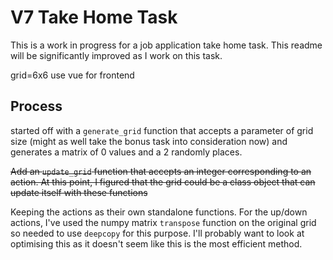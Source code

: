 # V7 Take Home Task

This is a work in progress for a job application take home task. This readme will be significantly improved as I work on this task.

grid=6x6
use vue for frontend

## Process
started off with a `generate_grid` function that accepts a parameter of grid size (might as well take the bonus task into consideration now) and generates a matrix of 0 values and a 2 randomly places.

~~Add an `update_grid` function that accepts an integer corresponding to an action. At this point, I figured that the grid could be a class object that can update itself with these functions~~

Keeping the actions as their own standalone functions. For the up/down actions, I've used the numpy matrix `transpose` function on the original grid so needed to use `deepcopy` for this purpose. I'll probably want to look at optimising this as it doesn't seem like this is the most efficient method.